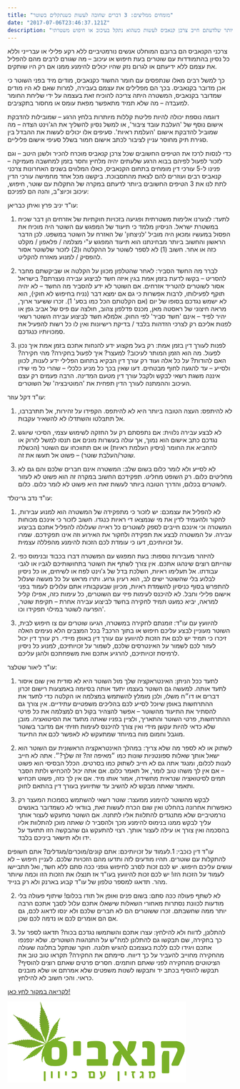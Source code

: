 ```yaml
---
title: "מומחים ממליצים: 3 דברים שחובה לעשות כשנתקלים בשוטר"
date: "2017-07-06T23:46:37.121Z"
description: "פנינו לחמישה עורכי דין המומחים בתחום הקנאביס וביקשנו מכל אחד מהם להמליץ על 3 הדברים החשובים ביותר שלדעתם חייב צרכן קנאביס לעשות כשהוא נתקל בעיכוב או חיפוש משטרתי."
---
```


צרכני הקנאביס הם ברובם המוחלט אנשים נורמטיביים ללא רקע פלילי או עברייני וללא כל נסיון בהתמודדות עם שוטרים בעת חיפוש או עיכוב – מה שגורם לרבים מהם להפליל את עצמם ללא ידיעתם או לגרום נזק שהיו יכולים להימנע ממנו אם רק היו שותקים.

כך למשל רבים מאלו שנתפסים עם חומר החשוד כקנאביס, מודים מיד בפני השוטר כי אכן מדובר בקנאביס. בכך הם מפלילים את עצמם בעבירה, למרות שאם לא היו מודים שמדובר בקנאביס, המשטרה היתה צריכה להוכיח זאת בעצמה על ידי שליחת החומר למעבדה – מה שלא תמיד מתאפשר מפאת עומס או מחסור בתקציבים.

דוגמה נוספת יכולה להיות פליטת קללות מיותרות בלחץ הרגע – שמובילות להדבקת אישום נוסף של 'העלבת עובד ציבור', או למשל נסיון להשליך את הג'וינט הצדה – מה שמוביל להדבקת אישום 'העלמת ראיות'. סעיפים אלו יכולים לעשות את ההבדל בין סגירת תיק מחוסר עניין לציבור לכתב אישום חמור בשלל סעיפי אישום פליליים.

כדי לנסות לרכז את הטיפים החשובים שכל צרכן קנאביס מוכרח להכיר ולשנן היטב – וגם לזכור לפעול לפיהם בבוא הרגע שלעתים יהיה מלחיץ וחסר בזמן למחשבה מעמיקה – פנינו ל-5 עורכי דין מומחים בתחום הקנאביס, כאלו המלווים בשנים האחרונות צרכני קנאביס רבים ועוזרים להם לצאת מהתסבוכת.
ביקשנו מכל אחד מחמישה עורכי הדין לתת לנו את 3 הטיפים החשובים ביותר לדעתם במקרה של התקלות עם שוטר, חיפוש, עיכוב וכיוצ"ב, והנה הם לפניכם:

עו"ד יניב פרץ ואיתן כבריאן:
1. לתעד: לצערנו אלימות משטרתית ופגיעה בזכויות חוקתיות של אזרחים הן דבר שכיח במשטרת ישראל. הניסיון מלמד כי תיעוד של המפגש עם השוטר היה מוכיח את הפסול במעשיו ומכאן היה מוביל 'לניצחון' של האזרח על השוטר במשפט. לכן הדבר הראשון והחשוב ביותר מבחינתנו הוא תיעוד המפגש ע"י מצלמה / פלאפון / מקלט כזה או אחר. חשוב (1) לא לספר לשוטר על ההקלטה ו(2) לזכור שלשוטר אסור להפסיק / למנוע מאזרח להקליט.

2. לברר מה החשד הסביר: לאחר שהטלפון מכוון על הקלטה או שביקשתם מחבר להסריט – בקשו לדעת בזמן אמת בגין איזה חשד לביצוע עבירה נעצרתם? בישראל אסור לשוטרים להטריד אזרחים. אם השוטר לא ידע להסביר מה החשד – לא יהיה תוקף לפעילותו, לרבות אפשרות כי גם אם ימצא דבר (נניח בחיפוש לא חוקי), הוא לא ישמש נגדכם בסופו של יום (אם הקלטתם הכל כמו בסע' 1). זכרו ששיער ארוך, מראה חיצוני של ראסטה מאן, מכנס פדלפון צהוב, חולצה עם פיס של אביב גפן או יהיר לפיד – אינם 'חשד סביר' לפי החוק. אלמלא חשד לביצוע עבירה השוטר רשאי לפנות אליכם רק לצרכי הזדהות בלבד / בדיקת רישיונות ואין לו כל רשות להפעיל את סמכויותיו כנגדכם.

3. לפנות לעורך דין בזמן אמת: רק בעל מקצוע ידע להנחות אתכם בזמן אמת איך נכון לפעול. מה הוא הזמן המותר לעיכוב? למעצר? איך לפעול בחקירה? מהי חקירה? האם להודות? על כל אלה ועוד רק עורך דין הבקיא בתחום הפלילי ידע לענות, לכוון ולסייע – עד להגעה לחוף מבטחים. דעו שאין בכך כל מניע כלכלי – שהרי כל מי שידו איננה משגת רשאי לבקש ולקבל עורך דין מטעם המדינה. הרבה פעמים רק עצם העיכוב וההמתנה לעורך הדין תפחית את 'המוטיבציה' של השוטרים.


עו"ד דקל עוזר:
1. לא להיתפס: העצה הטובה ביותר היא לא להיתפס. הקפידו על זהירות, אל תתרברבו, אל תתבלטו והשתדלו לא להשאיר עקבות.

2. לא לבצע עבירה נלווית: אם נתפסתם רק על החזקה לשימוש עצמי, הסיכוי שיוגש נגדכם כתב אישום הוא נמוך, אך עולה בעשרות מונים אם תנסו למשל לזרוק או להחביא את החומר (ניסיון העלמת ראיות) או אם תתווכחו עם השוטר (הכשלת שוטר/העלבת שוטר) – פשוט אל תעשו את זה.

3. לא לסייע ולא לומר כלום בשום שלב: המשטרה אינם חברים שלכם והם גם לא מחליטים כלום. רק השופט מחליט. תפקידכם החשוב במקרה זה הוא פשוט לא לעזור לשוטרים בכלום, והדרך הטובה ביותר לעשות זאת היא פשוט לא לומר כלום. כלום.


עו"ד נדב גרינולד:
1. לא להפליל את עצמכם: יש לזכור כי מתפקידה של המשטרה הוא למנוע עבירות, לחקור ולהעמיד לדין את מי שנמצאו די ראיות כנגדו. חשוב לזכור כי אינכם מכוחות המשטרה וכי אינכם חייבים לספק לשוטרים כל ראייה שעלולה להפליל אתכם בביצוע עבירה. על המשטרה לבצע את תפקידה ולחקור את האירוע וזה אינו תפקידכם. שמרו על זכויותיכם, דעו כי עומדת לכם הזכות להימנע מהפללה עצמית.

2. להיזהר מעבירות נוספות: בעת המפגש עם המשטרה דברו בכבוד ובנימוס כפי שהייתם רוצים שינהגו אתכם. אין צורך לשתף את השוטר בתחושותיכם לגביו או לגבי עבודתו. אל תעלימו ראיות, השלכת בדל של ג'וינט לפח או לשיחים, או כל ניסיון לבלוע בלי שהשוטר ישים לב, הוא רעיון גרוע. ותרו מראש על כל מעשה שעלול להתפרש בסוף כניסיון להשמדת ראיות, מכיוון שבעקבותיו אתם עלולים לעמוד בפני אישום פלילי וחבל. לא להיכנס לעימות פיזי עם השוטרים, כל עימות כזה, אפילו קליל למראה, יביא כמעט תמיד לחקירה בחשד לביצוע עבירה אחרת – תקיפת שוטר, הפרעה לשוטר במילוי תפקידו וכו'.

3. להיוועץ עם עו"ד: זומנתם לחקירה במשטרה, הגיעו שוטרים עם צו חיפוש לבית, השוטר מעוניין לבצע עליכם חיפוש או בתוך הרכב? בכל המצבים הלא נעימים האלה זיכרו כי תמיד יש לכם את הזכות להיוועץ עם עורך דין באופן מיידי. רק עורך דין יכול לעזור לכם לשמור על האינטרסים שלכם, לשמור על זכויותיכם, למנוע כל ניסיון לרמיסת זכויותיכם, להרגיע אתכם ואת משפחתכם ולהגן עליכם.

עו"ד ליאור שטלצר:
1. לתעד ככל הניתן: האינטראקציה שלך מול השוטר היא לא סודית ואין שום איסור לתעד אותה. למעשה גם השוטר בעצמו יתעד אותה בסיומה באמצעות רישום זכרון דברים או דו״ח משלו, ולכן מומלץ להשתמש במצלמה או הקלטה כדי לתעד את ההתרחשות באופן שיוכל לסייע לכם בהליכים משפטיים עתידיים. אין צורך גם להסתיר את התיעוד מהשוטר – אפשר להצהיר בקול רם למצלמה את כל פרטי ההתרחשות, פרטי השוטר והתאריך, ולציין בפניו שאתה מתעד את הסיטואציה. מובן שלא כדאי להיות עקשן מידי ואין צורך להיכנס לעימות חזיתי אם מדובר בשוטר מוגבל וחמום מוח במיוחד שמתעקש לא לאפשר לכם את התיעוד.

2. לשתוק או לא לספר מה שלא צריך: במהלך האינטראקציה הראשונית עם השוטר הוא ישאל אותך שאלות ספונטניות שונות כמו ״מאיפה זה? זה שלך?״. אתה לא חייב לענות לכלום, ומנגד אתה גם לא חייב לשתוק כמו בסרטים. הכלל הבסיסי הוא פשוט – אם אין לך משהו טוב לומר, אל תאמר כלום. אם אתה יכול להכחיש ולתת הסבר תמים לסיטואציה שנראית מחשידה, אמור אותו מיד. אם אין לך כזה, פשוט תכחיש ותאמר שאתה מבקש לא להשיב עד שתיוועץ בעורך דין בהתאם לחוק.

3. לבקש מהשוטר להימנע ממעצר: שוטר רשאי להשתמש בסמכות המעצר רק כאפשרות אחרונה בהחלט ואין שום הכרח לעשות זאת, בוודאי לא כשמדובר באנשים נורמטיביים שלא מתנגדים להתלוות אליו לתחנה. אם השוטר מתעקש לעצור אותך עליך לבקש ממנו בנימוס להימנע מכך ולהסביר לו שאתה מוכן להתלוות אליו בהסכמה ואין צורך או עילה לעצור אותך. רצוי להתעקש גם שהבקשה הזו תתועד על ידו ולא תישאר ביניכם בלבד.

עו"ד דין כוכבי:
1.לעמוד על זכויותיכם: אתם קונים/מוכרים/מגדלים? אתם חשופים להתקלות עם שוטרים. תהיו מודעים לזה ותדעו מהם הזכויות שלכם. לעניין חיפוש – לא עושים עליכם חיפוש. יש לכם זכות לסרב לחיפוש גופני ככה סתם ללא חשד, ואל תתביישו לעמוד על הזכות הזו! יש לכם זכות להיוועץ בעו"ד אז תנצלו את הזכות הזו וכמה שיותר מהר. תדאגו למספר טלפון של עו"ד קבוע בארנק ולא רק בנייד.

2. לא לשתף פעולה ככה סתם: בשום פנים ואופן אל תודו בכלום! שיתוף פעולה בלי מודעות לכוונת נסתרות מאחורי השאלות שישאלו אתכם עלול לסבך אתכם הרבה יותר ממה שחשבתם. זכרו ששוטרים הם לא חברים שלכם ולא ינסו לדאוג לכם, גם אם הם אומרים לכם או נדמה לכם שכן.

3. להתלונן, לדווח ולא להילחץ: עצרו אתכם והשתמשו נגדכם בכוח? תדאגו לספר על כך בחקירה, שם תבקשו גם להתלונן למח"ש על התנהגות השוטרים. שלא ינפנפו אתכם ויגידו לכם ללכת בעצמכם להגיש תלונה. חוקר שנתקל בתלונה שעולה מהחקירה מחוייב להעביר על כך דיווח. סיימתם את החקירה? תקראו טוב טוב את הציטוטים מהחקירה לפני שאתם חותמים. חסרים פרטים שאתם רוצים להוסיף? תבקשו להוסיף בכתב יד ותבקשו לשנות משפטים שלא אמרתם או שלא מובנים כראוי. והכי חשוב לא להילחץ.


<a class="article-logo" href="http://www.xn--4dbcyzi5a.com/2017/05/%D7%9E%D7%95%D7%9E%D7%97%D7%99%D7%9D-%D7%9E%D7%9E%D7%9C%D7%99%D7%A6%D7%99%D7%9D-3-%D7%93%D7%91%D7%A8%D7%99%D7%9D-%D7%A9%D7%97%D7%95%D7%91%D7%94-%D7%9C%D7%A2%D7%A9%D7%95%D7%AA-%D7%9B%D7%A9%D7%A0%D7%AA/" target="_blank">לקריאה במקור לחץ כאן!</a>


![](./canabis.png)